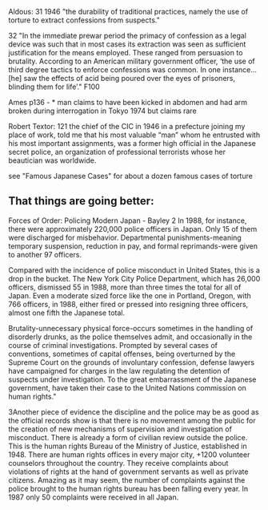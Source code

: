 Aldous:
31 1946 "the durability of traditional practices, namely the use of torture to extract confessions from suspects."

32 "In the immediate prewar period the primacy of confession as a legal device was such that in most cases its extraction was seen as sufficient justification for the means employed. These ranged from persuasion to brutality. According to an American military government officer, ‘the use of third degree tactics to enforce confessions was common. In one instance...[he] saw the effects of acid being poured over the eyes of prisoners, blinding them for life’." F100

Ames p136 - * man claims to have been kicked in abdomen and had arm broken during interrogation in Tokyo 1974 but claims rare


Robert Textor:
121 the chief of the CIC in 1946 in a prefecture joining my place of work, told me that his most valuable “man” whom he entrusted with his most important assignments, was a former high official in the Japanese secret police, an organization of professional terrorists whose her beautician was worldwide. 


see "Famous Japanese Cases" for about a dozen famous cases of torture



## That things are going better:

Forces of Order: Policing Modern Japan - Bayley
2 In 1988, for instance, there were approximately 220,000 police officers in Japan. Only 15 of them were discharged for misbehavior. Departmental punishments-meaning temporary suspension, reduction in pay, and formal reprimands-were given to another 97 officers.

Compared with the incidence of police misconduct in United States, this is a drop in the bucket. The New York City Police Department, which has 26,000 officers, dismissed 55 in 1988, more than three times the total for all of Japan. Even a moderate sized force like the one in Portland, Oregon, with 766 officers, in 1988, either fired or pressed into resigning three officers, almost one fifth the Japanese total.

 Brutality-unnecessary physical force-occurs sometimes in the handling of disorderly drunks, as the police themselves admit, and occasionally in the course of criminal investigations. Prompted by several cases of conventions, sometimes of capital offenses, being overturned by the Supreme Court on the grounds of involuntary confession, defense lawyers have campaigned for charges in the law regulating the detention of suspects under investigation. To the great embarrassment of the Japanese government, have taken their case to the United Nations commission on human rights."

3Another piece of evidence the discipline and the police may be as good as the official records show is that there is no movement among the public for the creation of new mechanisms of supervision and investigation of misconduct. There is already a form of civilian review outside the police. This is the human rights Bureau of the Ministry of Justice, established in 1948. There are human rights offices in every major city, +1200 volunteer counselors throughout the country. They receive complaints about violations of rights at the hand of government servants as well as private citizens. Amazing as it may seem, the number of complaints against the police brought to the human rights bureau has been falling every year. In 1987 only 50 complaints were received in all Japan.

